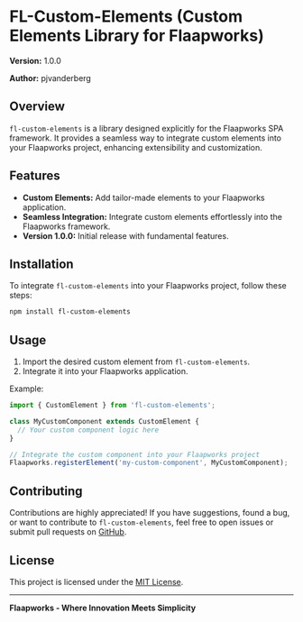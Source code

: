 # FL-Custom-Elements (Custom Elements Library for Flaapworks)

**Version:** 1.0.0

**Author:** pjvanderberg

## Overview

`fl-custom-elements` is a library designed explicitly for the Flaapworks SPA framework. It provides a seamless way to integrate custom elements into your Flaapworks project, enhancing extensibility and customization.

## Features

- **Custom Elements:** Add tailor-made elements to your Flaapworks application.
- **Seamless Integration:** Integrate custom elements effortlessly into the Flaapworks framework.
- **Version 1.0.0:** Initial release with fundamental features.

## Installation

To integrate `fl-custom-elements` into your Flaapworks project, follow these steps:

```bash
npm install fl-custom-elements
```

## Usage

1. Import the desired custom element from `fl-custom-elements`.
2. Integrate it into your Flaapworks application.

Example:

```javascript
import { CustomElement } from 'fl-custom-elements';

class MyCustomComponent extends CustomElement {
  // Your custom component logic here
}

// Integrate the custom component into your Flaapworks project
Flaapworks.registerElement('my-custom-component', MyCustomComponent);
```

## Contributing

Contributions are highly appreciated! If you have suggestions, found a bug, or want to contribute to `fl-custom-elements`, feel free to open issues or submit pull requests on [GitHub](https://github.com/YourUsername/fl-custom-elements).

## License

This project is licensed under the [MIT License](LICENSE).

---

**Flaapworks - Where Innovation Meets Simplicity**
